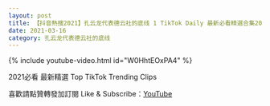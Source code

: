 ```yaml
---
layout: post
title: 【抖音熱搜2021】孔云龙代表德云社的底线 1 TikTok Daily 最新必看精選合集2021 03 16
date: 2021-03-16
category: 孔云龙代表德云社的底线
---
```


{% include youtube-video.html id="W0HhtEOxPA4" %}

2021必看 最新精選 Top TikTok Trending Clips

喜歡請點贊轉發加訂閱 Like & Subscribe：[YouTube](https://www.youtube.com/channel/UCAoR7VcanIPd04uEq_GIylA/videos)

